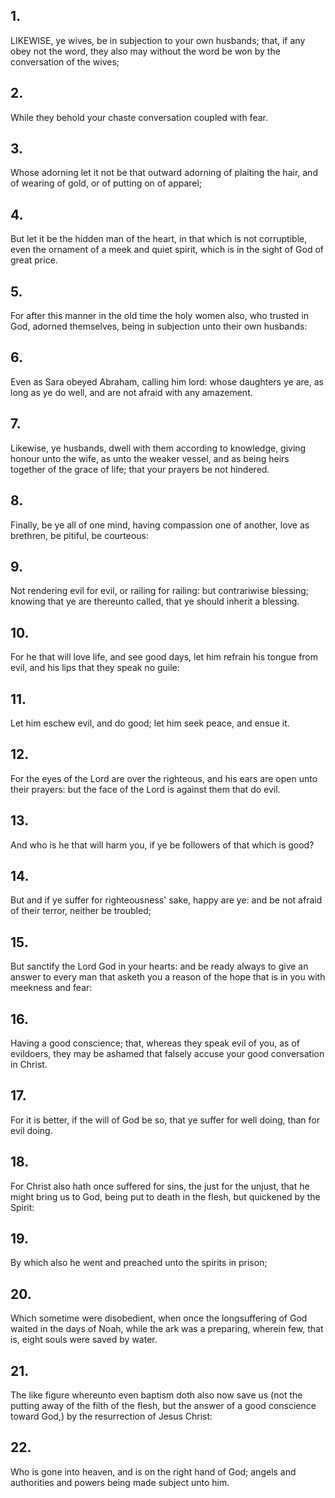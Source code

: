 ## 1.
LIKEWISE, ye wives, be in subjection to your own husbands; that, if any obey not the word, they also may without the word be won by the conversation of the wives;
## 2.
While they behold your chaste conversation coupled with fear.
## 3.
Whose adorning let it not be that outward adorning of plaiting the hair, and of wearing of gold, or of putting on of apparel;
## 4.
But let it be the hidden man of the heart, in that which is not corruptible, even the ornament of a meek and quiet spirit, which is in the sight of God of great price.
## 5.
For after this manner in the old time the holy women also, who trusted in God, adorned themselves, being in subjection unto their own husbands:
## 6.
Even as Sara obeyed Abraham, calling him lord: whose daughters ye are, as long as ye do well, and are not afraid with any amazement.
## 7.
Likewise, ye husbands, dwell with them according to knowledge, giving honour unto the wife, as unto the weaker vessel, and as being heirs together of the grace of life; that your prayers be not hindered.
## 8.
Finally, be ye all of one mind, having compassion one of another, love as brethren, be pitiful, be courteous:
## 9.
Not rendering evil for evil, or railing for railing: but contrariwise blessing; knowing that ye are thereunto called, that ye should inherit a blessing.
## 10.
For he that will love life, and see good days, let him refrain his tongue from evil, and his lips that they speak no guile:
## 11.
Let him eschew evil, and do good; let him seek peace, and ensue it.
## 12.
For the eyes of the Lord are over the righteous, and his ears are open unto their prayers: but the face of the Lord is against them that do evil.
## 13.
And who is he that will harm you, if ye be followers of that which is good?
## 14.
But and if ye suffer for righteousness' sake, happy are ye: and be not afraid of their terror, neither be troubled;
## 15.
But sanctify the Lord God in your hearts: and be ready always to give an answer to every man that asketh you a reason of the hope that is in you with meekness and fear:
## 16.
Having a good conscience; that, whereas they speak evil of you, as of evildoers, they may be ashamed that falsely accuse your good conversation in Christ.
## 17.
For it is better, if the will of God be so, that ye suffer for well doing, than for evil doing.
## 18.
For Christ also hath once suffered for sins, the just for the unjust, that he might bring us to God, being put to death in the flesh, but quickened by the Spirit:
## 19.
By which also he went and preached unto the spirits in prison;
## 20.
Which sometime were disobedient, when once the longsuffering of God waited in the days of Noah, while the ark was a preparing, wherein few, that is, eight souls were saved by water.
## 21.
The like figure whereunto even baptism doth also now save us (not the putting away of the filth of the flesh, but the answer of a good conscience toward God,) by the resurrection of Jesus Christ:
## 22.
Who is gone into heaven, and is on the right hand of God; angels and authorities and powers being made subject unto him.
